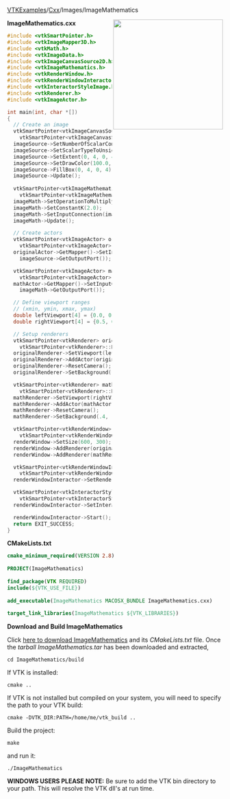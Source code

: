 [VTKExamples](Home)/[Cxx](Cxx)/Images/ImageMathematics

<img align="right" src="https://github.com/lorensen/VTKExamples/raw/master/Testing/Baseline/Images/TestImageMathematics.png" width="256" />

**ImageMathematics.cxx**
```c++
#include <vtkSmartPointer.h>
#include <vtkImageMapper3D.h>
#include <vtkMath.h>
#include <vtkImageData.h>
#include <vtkImageCanvasSource2D.h>
#include <vtkImageMathematics.h>
#include <vtkRenderWindow.h>
#include <vtkRenderWindowInteractor.h>
#include <vtkInteractorStyleImage.h>
#include <vtkRenderer.h>
#include <vtkImageActor.h>

int main(int, char *[])
{
  // Create an image
  vtkSmartPointer<vtkImageCanvasSource2D> imageSource = 
    vtkSmartPointer<vtkImageCanvasSource2D>::New();
  imageSource->SetNumberOfScalarComponents(3);
  imageSource->SetScalarTypeToUnsignedChar();
  imageSource->SetExtent(0, 4, 0, 4, 0, 0);
  imageSource->SetDrawColor(100.0, 0, 0);
  imageSource->FillBox(0, 4, 0, 4);
  imageSource->Update();
  
  vtkSmartPointer<vtkImageMathematics> imageMath = 
    vtkSmartPointer<vtkImageMathematics>::New();
  imageMath->SetOperationToMultiplyByK();
  imageMath->SetConstantK(2.0);
  imageMath->SetInputConnection(imageSource->GetOutputPort());
  imageMath->Update();

  // Create actors
  vtkSmartPointer<vtkImageActor> originalActor =
    vtkSmartPointer<vtkImageActor>::New();
  originalActor->GetMapper()->SetInputConnection(
    imageSource->GetOutputPort());

  vtkSmartPointer<vtkImageActor> mathActor =
    vtkSmartPointer<vtkImageActor>::New();
  mathActor->GetMapper()->SetInputConnection(
    imageMath->GetOutputPort());

  // Define viewport ranges
  // (xmin, ymin, xmax, ymax)
  double leftViewport[4] = {0.0, 0.0, 0.5, 1.0};
  double rightViewport[4] = {0.5, 0.0, 1.0, 1.0};

  // Setup renderers
  vtkSmartPointer<vtkRenderer> originalRenderer =
    vtkSmartPointer<vtkRenderer>::New();
  originalRenderer->SetViewport(leftViewport);
  originalRenderer->AddActor(originalActor);
  originalRenderer->ResetCamera();
  originalRenderer->SetBackground(.4, .5, .6);

  vtkSmartPointer<vtkRenderer> mathRenderer =
    vtkSmartPointer<vtkRenderer>::New();
  mathRenderer->SetViewport(rightViewport);
  mathRenderer->AddActor(mathActor);
  mathRenderer->ResetCamera();
  mathRenderer->SetBackground(.4, .5, .7);

  vtkSmartPointer<vtkRenderWindow> renderWindow =
    vtkSmartPointer<vtkRenderWindow>::New();
  renderWindow->SetSize(600, 300);
  renderWindow->AddRenderer(originalRenderer);
  renderWindow->AddRenderer(mathRenderer);

  vtkSmartPointer<vtkRenderWindowInteractor> renderWindowInteractor =
    vtkSmartPointer<vtkRenderWindowInteractor>::New();
  renderWindowInteractor->SetRenderWindow(renderWindow);

  vtkSmartPointer<vtkInteractorStyleImage> style =
    vtkSmartPointer<vtkInteractorStyleImage>::New();
  renderWindowInteractor->SetInteractorStyle(style);

  renderWindowInteractor->Start();
  return EXIT_SUCCESS;
}
```
**CMakeLists.txt**
```cmake
cmake_minimum_required(VERSION 2.8)
 
PROJECT(ImageMathematics)
 
find_package(VTK REQUIRED)
include(${VTK_USE_FILE})
 
add_executable(ImageMathematics MACOSX_BUNDLE ImageMathematics.cxx)
 
target_link_libraries(ImageMathematics ${VTK_LIBRARIES})
```

**Download and Build ImageMathematics**

Click [here to download ImageMathematics](https://github.com/lorensen/VTKWikiExamplesTarballs/raw/master/ImageMathematics.tar) and its *CMakeLists.txt* file.
Once the *tarball ImageMathematics.tar* has been downloaded and extracted,
```
cd ImageMathematics/build 
```
If VTK is installed:
```
cmake ..
```
If VTK is not installed but compiled on your system, you will need to specify the path to your VTK build:
```
cmake -DVTK_DIR:PATH=/home/me/vtk_build ..
```
Build the project:
```
make
```
and run it:
```
./ImageMathematics
```
**WINDOWS USERS PLEASE NOTE:** Be sure to add the VTK bin directory to your path. This will resolve the VTK dll's at run time.

